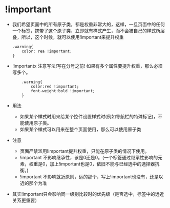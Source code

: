 # !important
* 我们希望页面中的所有原子类，都是权重非常大的，这样，一旦页面中的任何一个标签，携带了这个原子类，立即就有样式产生，而不会被自己的样式所层叠，所以，这个时候，就可以使用!important来提升权重
    ```
    .warning{
        color: rea !important;
    }
    ```
* !importantx 注意写法!写在分号之前! 如果有多个属性要提升权重，那么必须写多个。
    ```
        .warning{
            color:red !important;
            font-weight:bold !important;
        }
    ```
* 用法
    * 如果某个样式时用来给某个控件设置样式时(例如导航栏的特殊标记)，不能使用原子类。
    * 如果某个样式可以用来在整个页面使用，那么可以使用原子类
* 注意
    * 页面严禁滥用!important提升权重，只能在原子类的情况下使用。
    * !important 不影响继承性，该是0还是0。(一个标签通过继承性影响的元素，权重是0，加上!important也是0，依旧不能与已经选中的选择器抗衡。)
    * !important 不影响就近原则，远的那个，写上!important也没有，还是以近的那个为准

* 其实!important只会影响同一级别比较时的优先级（是否选中，标签中的远近关系更重要）
